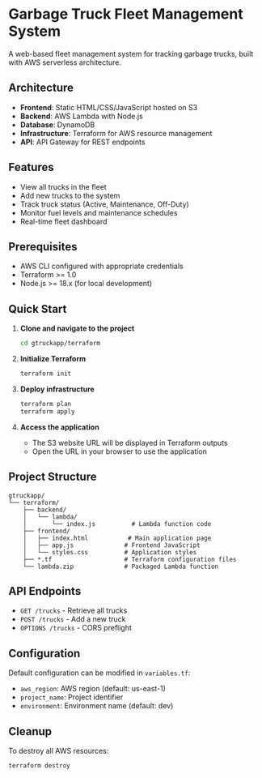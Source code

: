 # Garbage Truck Fleet Management System

A web-based fleet management system for tracking garbage trucks, built with AWS serverless architecture.

## Architecture

- **Frontend**: Static HTML/CSS/JavaScript hosted on S3
- **Backend**: AWS Lambda with Node.js
- **Database**: DynamoDB
- **Infrastructure**: Terraform for AWS resource management
- **API**: API Gateway for REST endpoints

## Features

- View all trucks in the fleet
- Add new trucks to the system
- Track truck status (Active, Maintenance, Off-Duty)
- Monitor fuel levels and maintenance schedules
- Real-time fleet dashboard

## Prerequisites

- AWS CLI configured with appropriate credentials
- Terraform >= 1.0
- Node.js >= 18.x (for local development)

## Quick Start

1. **Clone and navigate to the project**
   ```bash
   cd gtruckapp/terraform
   ```

2. **Initialize Terraform**
   ```bash
   terraform init
   ```

3. **Deploy infrastructure**
   ```bash
   terraform plan
   terraform apply
   ```

4. **Access the application**
   - The S3 website URL will be displayed in Terraform outputs
   - Open the URL in your browser to use the application

## Project Structure

```
gtruckapp/
└── terraform/
    ├── backend/
    │   └── lambda/
    │       └── index.js          # Lambda function code
    ├── frontend/
    │   ├── index.html           # Main application page
    │   ├── app.js              # Frontend JavaScript
    │   └── styles.css          # Application styles
    ├── *.tf                    # Terraform configuration files
    └── lambda.zip              # Packaged Lambda function
```

## API Endpoints

- `GET /trucks` - Retrieve all trucks
- `POST /trucks` - Add a new truck
- `OPTIONS /trucks` - CORS preflight

## Configuration

Default configuration can be modified in `variables.tf`:
- `aws_region`: AWS region (default: us-east-1)
- `project_name`: Project identifier
- `environment`: Environment name (default: dev)

## Cleanup

To destroy all AWS resources:
```bash
terraform destroy
```